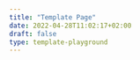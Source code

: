 ```yaml
---
title: "Template Page"
date: 2022-04-28T11:02:17+02:00
draft: false
type: template-playground
---
```


